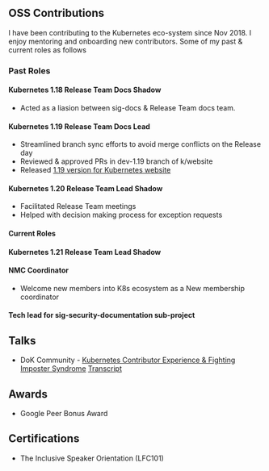 ## OSS Contributions

I have been contributing to the Kubernetes eco-system since Nov 2018. I enjoy mentoring and onboarding new contributors. Some of my past & current roles as follows

### Past Roles
####	Kubernetes 1.18 Release Team Docs Shadow
- Acted as a liasion between sig-docs & Release Team docs team.

####	Kubernetes 1.19 Release Team Docs Lead
- Streamlined branch sync efforts to avoid merge conflicts on the Release day
- Reviewed & approved PRs in dev-1.19 branch of k/website
- Released [1.19 version for Kubernetes website](https://github.com/kubernetes/website/releases/tag/snapshot-initial-v1.19)

####	Kubernetes 1.20 Release Team Lead Shadow
- Facilitated Release Team meetings
- Helped with decision making process for exception requests

#### Current Roles

#### Kubernetes 1.21 Release Team Lead Shadow

#### NMC Coordinator
-	Welcome new members into K8s ecosystem as a New membership coordinator 

#### Tech lead for sig-security-documentation sub-project

## Talks

- DoK Community - [Kubernetes Contributor Experience & Fighting Imposter Syndrome](https://www.youtube.com/watch?v=5Rxot4V0m50) [Transcript](https://dok.community/schedule/reca2xR19sH33QU5p/)

## Awards

-  Google Peer Bonus Award 

## Certifications

- The Inclusive Speaker Orientation (LFC101)

